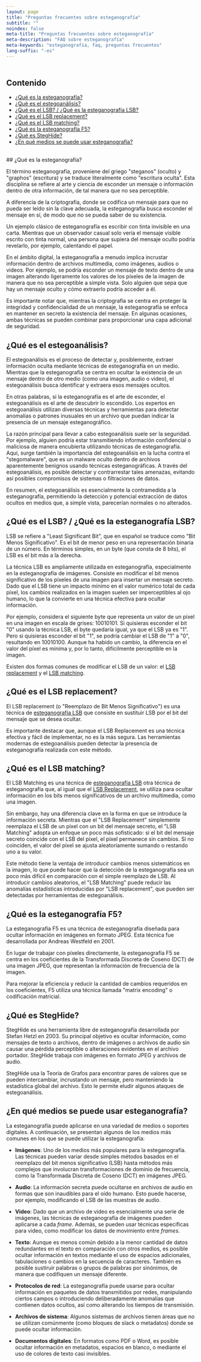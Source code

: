 ```yaml
---
layout: page
title: "Preguntas frecuentes sobre esteganografía"
subtitle: "" 
noindex: false
meta-title: "Preguntas frecuentes sobre esteganografía"
meta-description: "FAQ sobre esteganografía"
meta-keywords: "esteganografía, faq, preguntas frecuentes"
lang-suffix: "-es"
---
```



<style>
    [id]::before {
        content: '';
        display: block;
        height:      70px;
        margin-top: -70px;
        visibility: hidden;
    }
</style>

<div class='menu' style='margin-top:50px'></div>

## Contenido

- [¿Qué es la esteganografía?](#qué-es-la-esteganografía)
- [¿Qué es el estegoanálisis?](#qué-es-el-estegoanálisis)
- [¿Qué es el LSB? / ¿Qué es la esteganografía LSB?](#qué-es-el-lsb--qué-es-la-esteganografía-lsb)
- [¿Qué es el LSB replacement?](#qué-es-el-lsb-replacement)
- [¿Qué es el LSB matching?](#qué-es-el-lsb-matching)
- [¿Qué es la esteganografía F5?](#qué-es-la-esteganografía-f5)
- [¿Qué es StegHide?](#qué-es-steghide)
- [¿En qué medios se puede usar esteganografía?](#en-qué-medios-se-puede-usar-esteganografía)


<br>
## ¿Qué es la esteganografía?

El término esteganografía, proveniene del griego "steganos" (oculto) y 
"graphos" (escritura) y se traduce literalmente como "escritura oculta". 
Esta disciplina se refiere al arte y ciencia de esconder un mensaje o 
información dentro de otra información, de tal manera que no sea perceptible.

A diferencia de la criptografía, donde se codifica un mensaje para que no pueda 
ser leído sin la clave adecuada, la esteganografía busca esconder el mensaje en 
sí, de modo que no se pueda saber de su existencia.

Un ejemplo clásico de esteganografía es escribir con tinta invisible en una 
carta. Mientras que un observador casual solo vería el mensaje visible escrito 
con tinta normal, una persona que supiera del mensaje oculto podría revelarlo, 
por ejemplo, calentando el papel.

En el ámbito digital, la esteganografía a menudo implica incrustar información 
dentro de archivos multimedia, como imágenes, audios o videos. Por ejemplo, 
se podría esconder un mensaje de texto dentro de una imagen alterando 
ligeramente los valores de los píxeles de la imagen de manera que no sea 
perceptible a simple vista. Solo alguien que sepa que hay un mensaje oculto 
y cómo extraerlo podría acceder a él.

Es importante notar que, mientras la criptografía se centra en proteger la 
integridad y confidencialidad de un mensaje, la esteganografía se enfoca en 
mantener en secreto la existencia del mensaje. En algunas ocasiones, ambas 
técnicas se pueden combinar para proporcionar una capa adicional de seguridad.


## ¿Qué es el estegoanálisis?

El estegoanálisis es el proceso de detectar y, posiblemente, extraer 
información oculta mediante técnicas de esteganografía en un medio. Mientras 
que la esteganografía se centra en ocultar la existencia de un mensaje dentro 
de otro medio (como una imagen, audio o video), el estegoanálisis busca 
identificar y extraera esos mensajes ocultos.

En otras palabras, si la esteganografía es el arte de esconder, el 
estegoanálisis es el arte de descubrir lo escondido. Los expertos en 
estegoanálisis utilizan diversas técnicas y herramientas para detectar 
anomalías o patrones inusuales en un archivo que puedan indicar la 
presencia de un mensaje esteganográfico.

La razón principal para llevar a cabo estegoanálisis suele ser la seguridad. 
Por ejemplo, alguien podría estar transmitiendo información confidencial o 
maliciosa de manera encubierta utilizando técnicas de esteganografía. 
Aquí, surge también la importancia del estegoanálisis en la lucha contra el 
"stegomalware", que es un malware oculto dentro de archivos aparentemente 
benignos usando técnicas esteganográficas. A través del estegoanálisis, 
es posible detectar y contrarrestar tales amenazas, evitando así posibles 
compromisos de sistemas o filtraciones de datos.

En resumen, el estegoanálisis es esencialmente la contramedida a la 
esteganografía, permitiendo la detección y potencial extracción de datos 
ocultos en medios que, a simple vista, parecerían normales o no alterados.


## ¿Qué es el LSB? / ¿Qué es la esteganografía LSB?

LSB se refiere a "Least Significant Bit", que en español se traduce como 
"Bit Menos Significativo". Es el bit de menor peso en una representación 
binaria de un número. En términos simples, en un byte (que consta de 8 bits), 
el LSB es el bit más a la derecha.

La técnica LSB es ampliamente utilizada en esteganografía, especialmente en 
la esteganografía de imágenes. Consiste en modificar el bit menos significativo 
de los píxeles de una imagen para insertar un mensaje secreto. Dado que el LSB 
tiene un impacto mínimo en el valor numérico total de cada píxel, los cambios 
realizados en la imagen suelen ser imperceptibles al ojo humano, lo que la 
convierte en una técnica efectiva para ocultar información.

Por ejemplo, considera el siguiente byte que representa un valor de un píxel 
en una imagen en escala de grises: 10010101. Si quisieras esconder el bit 
"0" usando la técnica LSB, el byte quedaría igual, ya que el LSB ya es "1". 
Pero si quisieras esconder el bit "1", se podría cambiar el LSB de "1" a "0", 
resultando en 10010100. Aunque ha habido un cambio, la diferencia en el valor 
del píxel es mínima y, por lo tanto, difícilmente perceptible en la imagen.

Existen dos formas comunes de modificar el LSB de un valor: el 
[LSB replacement](#qué-es-el-lsb-replacement) y el 
[LSB matching](#qué-es-el-lsb-replacement). 

## ¿Qué es el LSB replacement?

El LSB replacement (o "Reemplazo de Bit Menos Significativo") es una técnica de 
[esteganografía LSB](qué-es-el-lsb--qué-es-la-esteganografía-lsb)
que consiste en sustituir LSB por el bit del mensaje que se desea ocultar.

Es importante destacar que, aunque el LSB Replacement es una técnica efectiva y 
fácil de implementar, no es la más segura. Las herramientas modernas de 
estegoanálisis pueden detectar la presencia de esteganografía realizada con 
este método.


## ¿Qué es el LSB matching?

El LSB Matching es una técnica de
[esteganografía LSB](qué-es-el-lsb--qué-es-la-esteganografía-lsb)
otra técnica de esteganografía que, al igual que el 
[LSB Replacement](#qué-es-el-lsb-replacement), 
se utiliza para ocultar información en los bits menos significativos de un 
archivo multimedia, como una imagen. 

Sin embargo, hay una diferencia clave en la forma en que se introduce la 
información secreta. Mientras que el "LSB Replacement" simplemente reemplaza 
el LSB de un píxel con un bit del mensaje secreto, el "LSB Matching" adopta 
un enfoque un poco más sofisticado: si el bit del mensaje secreto coincide con 
el LSB del píxel, el píxel permanece sin cambios. Si no coinciden, el valor del 
píxel se ajusta aleatoriamente sumando o restando uno a su valor.

Este método tiene la ventaja de introducir cambios menos sistemáticos en la 
imagen, lo que puede hacer que la detección de la esteganografía sea un poco 
más difícil en comparación con el simple reemplazo de LSB. Al introducir 
cambios aleatorios, el "LSB Matching" puede reducir las anomalías estadísticas 
introducidas por "LSB replacement", que pueden ser detectadas por 
herramientas de estegoanálisis.


## ¿Qué es la esteganografía F5?

La esteganografía F5 es una técnica de esteganografía diseñada para ocultar 
información en imágenes en formato JPEG. Esta técnica fue desarrollada por 
Andreas Westfeld en 2001.

En lugar de trabajar con píxeles directamente, la esteganografía F5 se centra 
en los coeficientes de la Transformada Discreta de Coseno (DCT) de una imagen 
JPEG, que representan la información de frecuencia de la imagen. 

Para mejorar la eficiencia y reducir la cantidad de cambios requeridos en los 
coeficientes, F5 utiliza una técnica llamada "matrix encoding" o codificación 
matricial. 

## ¿Qué es StegHide?

StegHide es una herramienta libre de esteganografía desarrollada por 
Stefan Hetzl en 2003. Su principal objetivo es ocultar información, como 
mensajes de texto o archivos, dentro de imágenes o archivos de audio sin causar 
una pérdida perceptible o alteraciones evidentes en el archivo portador. 
StegHide trabaja con imágenes en formato JPEG y archivos de audio.

StegHide usa la Teoría de Grafos para encontrar pares de valores que se 
pueden intercambiar, incrustando un mensaje, pero manteniendo la estadística
global del archivo. Esto le permite eludir algunos ataques de estegoanálisis.

## ¿En qué medios se puede usar esteganografía?

La esteganografía puede aplicarse en una variedad de medios o soportes 
digitales. A continuación, se presentan algunos de los medios más comunes en 
los que se puede utilizar la esteganografía:

- **Imágenes**: Uno de los medios más populares para la esteganografía. 
Las técnicas pueden variar desde simples métodos basados en el reemplazo del 
bit menos significativo (LSB) hasta métodos más complejos que involucran 
transformaciones de dominio de frecuencia, como la Transformada Discreta de 
Coseno (DCT) en imágenes JPEG.

- **Audio**: La información secreta puede ocultarse en archivos de audio en 
formas que son inaudibles para el oído humano. Esto puede hacerse, por ejemplo, 
modificando el LSB de las muestras de audio.

- **Video**: Dado que un archivo de video es esencialmente una serie de 
imágenes, las técnicas de esteganografía de imágenes pueden aplicarse a cada 
*frame*. Además, se pueden usar técnicas específicas para video, como modificar 
los datos de movimiento entre *frames*.

- **Texto**: Aunque es menos común debido a la menor cantidad de datos 
redundantes en el texto en comparación con otros medios, es posible ocultar 
información en textos mediante el uso de espacios adicionales, tabulaciones 
o cambios en la secuencia de caracteres. También es posible sustiruir palabras
o grupos de palabras por sinónimos, de manera que codifiquen un mensaje diferente.

- **Protocolos de red**: La esteganografía puede usarse para ocultar información 
en paquetes de datos transmitidos por redes, manipulando ciertos campos o 
introduciendo deliberadamente anomalías que contienen datos ocultos, así como
alterando los tiempos de transmisión.

- **Archivos de sistema**: Algunos sistemas de archivos tienen áreas que no se 
utilizan comúnmente (como bloques de slack o metadatos) donde se puede ocultar 
información.

- **Documentos digitales**: En formatos como PDF o Word, es posible ocultar 
información en metadatos, espacios en blanco, o mediante el uso de colores de 
texto casi invisibles.









